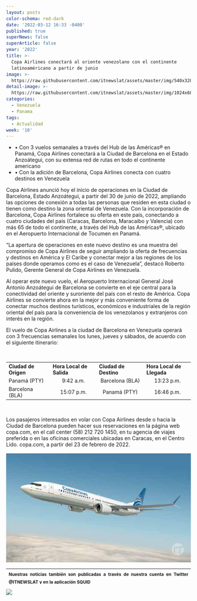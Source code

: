 ```yaml
---
layout: posts
color-schema: red-dark
date: '2022-03-12 16:33 -0400'
published: true
superNews: false
superArticle: false
year: '2022'
title: >-
  Copa Airlines conectará al oriente venezolano con el continente
  latinoaméricano a partir de junio
image: >-
  https://raw.githubusercontent.com/itnewslat/assets/master/img/540x320/CopaAirlines-p.jpg
detail-image: >-
  https://raw.githubusercontent.com/itnewslat/assets/master/img/1024x680/CopaAirlines-g.jpg
categories:
  - Venezuela
  - Panama
tags:
  - Actualidad
week: '10'
---
```

- •	Con 3 vuelos semanales a través del Hub de las Américas® en Panamá, Copa Airlines conectará a la Ciudad de Barcelona en el Estado Anzoátegui, con su extensa red de rutas en todo el continente americano 
- •	Con la adición de Barcelona, Copa Airlines conecta con cuatro destinos en Venezuela

Copa Airlines anunció hoy el inicio de operaciones en la Ciudad de Barcelona, Estado Anzoátegui, a partir del 30 de junio de 2022, ampliando las opciones de conexión a todas las personas que residen en esta ciudad o tienen como destino la zona oriental de Venezuela. Con la incorporación de Barcelona, Copa Airlines fortalece su oferta en este país, conectando a cuatro ciudades del país (Caracas, Barcelona, Maracaibo y Valencia) con más 65 de todo el continente, a través del Hub de las Américas®, ubicado en el Aeropuerto Internacional de Tocumen en Panamá.

“La apertura de operaciones en este nuevo destino es una muestra del compromiso de Copa Airlines de seguir ampliando la oferta de frecuencias y destinos en América y El Caribe y conectar mejor a las regiones de los países donde operamos como es el caso de Venezuela”, destacó Roberto Pulido, Gerente General de Copa Airlines en Venezuela.

Al operar este nuevo vuelo, el Aeropuerto Internacional General José Antonio Anzoátegui de Barcelona se convierte en el eje central para la conectividad del oriente y suroriente del país con el resto de América. Copa Airlines se convierte ahora en la mejor y más conveniente forma de conectar muchos destinos turísticos, económicos e industriales de la región oriental del país para la conveniencia de los venezolanos y extranjeros con interés en la región. 

El vuelo de Copa Airlines a la ciudad de Barcelona en Venezuela operará con 3 frecuencias semanales los lunes, jueves y sábados, de acuerdo con el siguiente itinerario: 

&nbsp;
<table>
<tbody>
<tr>
<td width="113"><strong>Ciudad de Origen</strong></td>
<td width="124"><strong>Hora Local de Salida</strong></td>
<td width="124"><strong>Ciudad de Destino</strong></td>
<td width="124"><strong>Hora Local de Llegada</strong></td>
</tr>
<tr>
<td width="113">Panamá (PTY)</td>
<td style="text-align: center;" width="124">9:42 a.m.</td>
<td style="text-align: center;" width="124">Barcelona (BLA)</td>
<td style="text-align: center;" width="124">13:23 p.m.</td>
</tr>
<tr>
<td width="113">Barcelona (BLA)</td>
<td style="text-align: center;" width="124">15:07 p.m.</td>
<td style="text-align: center;" width="124">Panamá (PTY)</td>
<td style="text-align: center;" width="124">16:46 p.m.</td>
</tr>
</tbody>
</table>
&nbsp;

Los pasajeros interesados en volar con Copa Airlines desde o hacia la Ciudad de Barcelona pueden hacer sus reservaciones en la página web copa.com, en el call center (58) 212 720 1450, en tu agencia de viajes preferida o en las oficinas comerciales ubicadas en Caracas, en el Centro Lido. copa.com, a partir del 23 de febrero de 2022.

![](https://raw.githubusercontent.com/itnewslat/assets/master/img/540x320/CopaAirlines-p.jpg)

<table style="height: 42px;" width="569">
<tbody>
<tr>
<td style="text-align: justify;"><sub><strong>Nuestras noticias también son publicadas a través de nuestra cuenta en Twitter <a href="https://twitter.com/itnewslat?lang=es">@ITNEWSLAT</a> y en la aplicación <a href="https://squidapp.co/en/">SQUID</a></strong></sub></td>
</tr>
</tbody>
</table>

<img src="https://tracker.metricool.com/c3po.jpg?hash=56f88a41e39ab42c063cc51676587a04"/>